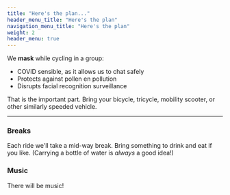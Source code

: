 ```yaml
---
title: "Here's the plan..."
header_menu_title: "Here's the plan"
navigation_menu_title: "Here's the plan"
weight: 2
header_menu: true
---
```


We __mask__ while cycling in a group:
- COVID sensible, as it allows us to chat safely
- Protects against pollen en pollution
- Disrupts facial recognition surveillance

That is the important part. Bring your bicycle, tricycle, mobility scooter, or other similarly speeded vehicle. 

---

### Breaks

Each ride we'll take a mid-way break. Bring something to drink and eat if you like. (Carrying a bottle of water is _always_ a good idea!)

### Music

There will be music!